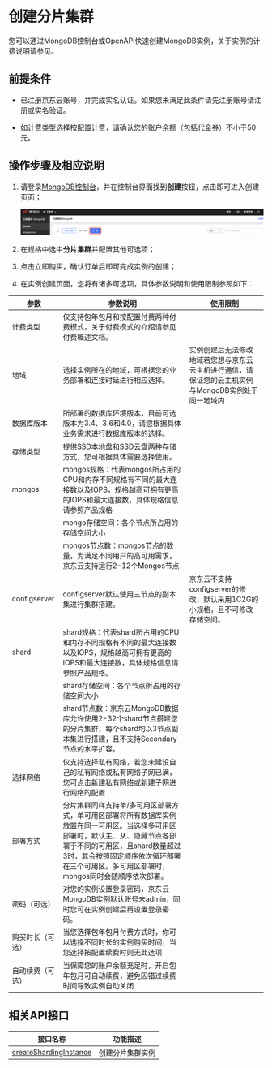 # 创建分片集群

您可以通过MongoDB控制台或OpenAPI快速创建MongoDB实例，关于实例的计费说明请参见。



## 前提条件

- 已注册京东云账号，并完成实名认证。如果您未满足此条件请先注册账号请注册或实名验证。

- 如计费类型选择按配置计费，请确认您的账户余额（包括代金券）不小于50元。




## 操作步骤及相应说明

1. 请登录[MongoDB控制台](https://mongodb-console.jdcloud.com/mongodb)，并在控制台界面找到**创建**按钮，点击即可进入创建页面；

   ![img](../../../../../image/mongodb/createReplicaSet.png)

   

2. 在规格中选中**分片集群**并配置其他可选项；

3. 点击立即购买，确认订单后即可完成实例的创建；

4. 在实例创建页面，您将有诸多可选项，具体参数说明和使用限制参照如下：

| 参数             | 参数说明                                                     | 使用限制                                                     |
| ---------------- | ------------------------------------------------------------ | ------------------------------------------------------------ |
| 计费类型         | 仅支持包年包月和按配置付费两种付费模式，关于付费模式的介绍请参见付费概述文档。 |                                                              |
| 地域             | 选择实例所在的地域，可根据您的业务部署和连接时延进行相应选择。 | 实例创建后无法修改地域若您想与京东云云主机进行通信，请保证您的云主机实例与MongoDB实例处于同一地域内 |
| 数据库版本       | 所部署的数据库环境版本，目前可选版本为3.4、3.6和4.0，请您根据具体业务需求进行数据库版本的选择。 |                                                              |
| 存储类型         | 提供SSD本地盘和SSD云盘两种存储方式，您可根据具体需要选择使用。 |                                                              |
| mongos           | mongos规格：代表mongos所占用的CPU和内存不同规格有不同的最大连接数以及IOPS，规格越高可拥有更高的IOPS和最大连接数，具体规格信息请参照产品规格 |                                                              |
|                  | mongo存储空间：各个节点所占用的存储空间大小                  |                                                              |
|                  | mongos节点数：mongos节点的数量，为满足不同用户的高可用需求，京东云支持运行2-12个Mongos节点 |                                                              |
| configserver     | configserver默认使用三节点的副本集进行集群搭建。             | 京东云不支持configserver的修改，默认采用1C2G的小规格，且不可修改存储空间。 |
| shard            | shard规格：代表shard所占用的CPU和内存不同规格有不同的最大连接数以及IOPS，规格越高可拥有更高的IOPS和最大连接数，具体规格信息请参照产品规格。 |                                                              |
|                  | shard存储空间：各个节点所占用的存储空间大小                  |                                                              |
|                  | shard节点数：京东云MongoDB数据库允许使用2-32个shard节点搭建您的分片集群，每个shard均以3节点副本集进行搭建，且不支持Secondary节点的水平扩容。 |                                                              |
| 选择网络         | 仅支持选择私有网络，若您未建设自己的私有网络或私有网络子网已满，您可点击新建私有网络或新建子网进行网络的配置 |                                                              |
| 部署方式         | 分片集群同样支持单/多可用区部署方式，单可用区部署将所有数据库实例放置在同一可用区。当选择多可用区部署时，默认主、从、隐藏节点各部署于不同的可用区，且shard数量超过3时，其会按照固定顺序依次循环部署在三个可用区。多可用区部署时，mongos同时会随顺序依次部署。 |                                                              |
| 密码（可选）     | 对您的实例设置登录密码，京东云MongoDB实例默认账号未admin，同时您可在实例创建后再设置登录密码。 |                                                              |
| 购买时长（可选） | 当您选择包年包月付费方式时，你可以选择不同时长的实例购买时间，当您选择按配置续费时则无此选项 |                                                              |
| 自动续费（可选） | 当保障您的账户余额充足时，开启包年包月可自动续费，避免因错过续费时间导致实例自动关闭 |                                                              |

## 相关API接口

| 接口名称                                                     | 功能描述         |
| ------------------------------------------------------------ | ---------------- |
| [createShardingInstance](../../../../../API/JCS-for-MongoDB/Instance-Management/createShardingInstance.md) | 创建分片集群实例 |